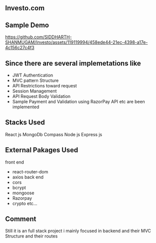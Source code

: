 Investo.com
-

Sample Demo
-
https://github.com/SIDDHARTH-SHANMUGAM/Investo/assets/119119994/458ede44-21ec-4398-a17e-4c156c27c4f3

Since there are several implemetations like 
-
* JWT Authentication
* MVC pattern Structure
* API Restrictions toward request
* Session Management
* API Request Body Validation
* Sample Payment and Validation using RazorPay API
etc are been implemented

Stacks Used
-
React js
MongoDb Compass
Node js
Express js

External Pakages Used
-
front end
* react-router-dom
* axios
back end
* cors
* bcrypt
* mongoose
* Razorpay
* crypto
  etc...

Comment
-
Still it is an full stack project i mainly focused in backend and their MVC Structure and their routes
  
